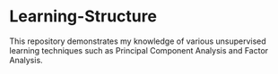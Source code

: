 # Learning-Structure
This repository demonstrates my knowledge of various unsupervised learning techniques such as Principal Component Analysis and Factor Analysis.
